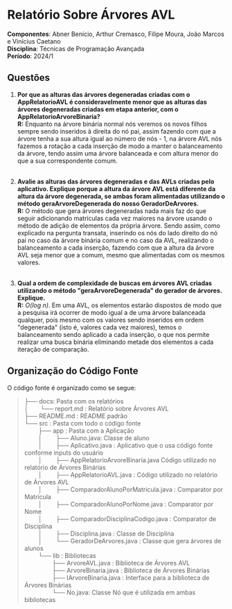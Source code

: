 # Relatório Sobre Árvores AVL

**Componentes**: Abner Benício, Arthur Cremasco, Filipe Moura, João Marcos e Vinícius Caetano  
**Disciplina**: Técnicas de Programação Avançada  
**Período**: 2024/1  


## Questões

1. **Por que as alturas das árvores degeneradas criadas com o AppRelatorioAVL é consideravelmente menor que as alturas das árvores degeneradas criadas em etapa anterior, com o AppRelatorioArvoreBinaria?**  
**R:** Enquanto na árvore binária normal nós veremos os novos filhos sempre sendo inseridos à direita do nó pai, assim fazendo com que a árvore tenha a sua altura igual ao número de nós - 1, na árvore AVL nós fazemos a rotação a cada inserção de modo a manter o balanceamento da árvore, tendo assim uma árvore balanceada e com altura menor do que a sua correspondente comum.  
&nbsp;

2. **Avalie as alturas das árvores degeneradas e das AVLs criadas pelo aplicativo. Explique porque a altura da árvore AVL está diferente da altura da árvore degenerada, se ambas foram alimentadas utilizando o método geraArvoreDegenerada do nosso GeradorDeArvores.**  
**R:** O método que gera árvores degeneradas nada mais faz do que seguir adicionando matrículas cada vez maiores na árvore usando o método de adição de elementos da própria árvore. Sendo assim, como explicado na pergunta transata, inserindo os nós do lado direito do nó pai no caso da árvore binária comum e no caso da AVL, realizando o balanceamento a cada inserção, fazendo com que a altura da árvore AVL seja menor que a comum, mesmo que alimentadas com os mesmos valores.  
&nbsp;  

3. **Qual a ordem de complexidade de buscas em árvores AVL criadas utilizando o método "geraArvoreDegenerada" do gerador de árvores. Explique.**  
**R:** _O(log n)_. Em uma AVL, os elementos estarão dispostos de modo que a pesquisa irá ocorrer de modo igual a de uma árvore balanceada qualquer, pois mesmo com os valores sendo inseridos em ordem "degenerada" (isto é, valores cada vez maiores), temos o balanceamento sendo aplicado a cada inserção, o que nos permite realizar uma busca binária eliminando metade dos elementos a cada iteração de comparação.

## Organização do Código Fonte

O código fonte é organizado como se segue:

> ├── docs: Pasta com os relatórios   
│  └── report.md : Relatório sobre Árvores AVL  
├── README.md : README padrão  
└── src : Pasta com todo o código fonte  
   ├── app : Pasta com a Aplicação  
   │   ├── Aluno.java: Classe de aluno  
   │   ├── Aplicativo.java : Aplicativo que o usa código fonte conforme inputs do usuário   
   │   ├── AppRelatorioArvoreBinaria.java  Código utilizado no relatório de Árvores Binárias  
   │   ├── AppRelatorioAVL.java : Código utilizado no relatório de Árvores AVL  
   │   ├── ComparadorAlunoPorMatricula.java : Comparator por Matrícula  
   │   ├── ComparadorAlunoPorNome.java : Comparator por Nome  
   │   ├── ComparadorDisciplinaCodigo.java : Comparator de Disciplina  
   │   ├── Disciplina.java : Classe de Disciplina  
   │   └── GeradorDeArvores.java : Classe que gera árvores de alunos  
   └── lib : Bibliotecas  
      ├── ArvoreAVL.java : Biblioteca de Árvores AVL  
      ├── ArvoreBinaria.java : Biblioteca de Árvores Binárias  
      ├── IArvoreBinaria.java : Interface para a biblioteca de Árvores Binárias  
      └── No.java: Classe Nó que é utilizada em ambas bibliotecas   

